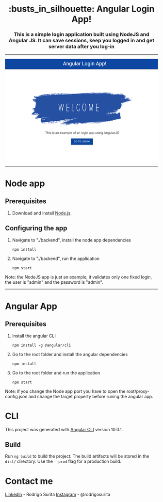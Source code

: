 
<h1 align="center" style="border-bottom: none;">:busts_in_silhouette: Angular Login App!</h1>
<h3 align="center">This is a simple login application built using NodeJS and Angular JS. It can save sessions, keep you logged in and get server data after you log-in</h3>
<hr>


![Demo](https://github.com/rodrigosurita/angular-login/blob/master/images/home.PNG?raw=true)

---------------------------------------------------------------

# Node app

## Prerequisites

1. Download and install [Node.js](https://nodejs.org/en/).

## Configuring the app

1. Navigate to "./backend", install the node app dependencies

    ```
    npm install
    ```

2. Navigate to "./backend", run the application

    ```
    npm start
    ```

Note: the NodeJS app is just an example, it validates only one fixed login, the user is "admin" and the password is "admin".

---------------------------------------------------------------

# Angular App

## Prerequisites

1. Install the angular CLI

    ```
    npm install -g @angular/cli
    ```
    
2. Go to the root folder and install the angular dependencies

    ```
    npm install
    ```

3. Go to the root folder and run the application

    ```
    npm start
    ```

Note: if you change the Node app port you have to open the root/proxy-config.json and change the target property before runing the angular app.

# CLI

This project was generated with [Angular CLI](https://github.com/angular/angular-cli) version 10.0.1.

## Build

Run `ng build` to build the project. The build artifacts will be stored in the `dist/` directory. Use the `--prod` flag for a production build.

# Contact me

[LinkedIn](https://www.linkedin.com/in/rodrigosurita/) - Rodrigo Surita
[Instagram](https://www.instagram.com/rodrigosurita/) - @rodrigosurita
